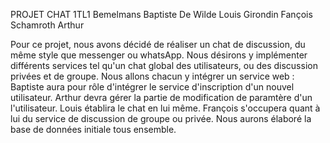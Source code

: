 PROJET CHAT 
1TL1
Bemelmans Baptiste
De Wilde Louis
Girondin Fançois
Schamroth Arthur

Pour ce projet, nous avons décidé de réaliser un chat de discussion, du même style que messenger ou whatsApp.
Nous désirons y implémenter différents services tel qu'un chat global des utilisateurs, ou des discussion privées et de
groupe.
Nous allons chacun y intégrer un service web :
Baptiste aura pour rôle d'intégrer le service d'inscription d'un nouvel utilisateur.
Arthur devra gérer la partie de modification de paramtère d'un l'utilisateur.
Louis établira le chat en lui même.
François s'occupera quant à lui du service de discussion de groupe ou privée.
Nous aurons élaboré la base de données initiale tous ensemble.
